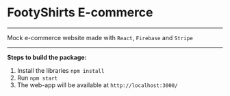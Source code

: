 <h1>FootyShirts E-commerce</h1>

<hr>

Mock e-commerce website made with `React`, `Firebase` and `Stripe`


<hr>

<b>Steps to build the package:</b>
1. Install the libraries `npm install`
2. Run `npm start`
3. The web-app will be available at `http://localhost:3000/`